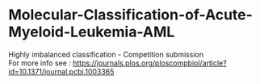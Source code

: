 # Molecular-Classification-of-Acute-Myeloid-Leukemia-AML
Highly imbalanced classification - Competition submission <br/>
For more info see : https://journals.plos.org/ploscompbiol/article?id=10.1371/journal.pcbi.1003365

